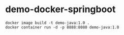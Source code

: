# demo-docker-springboot

```
docker image build -t demo-java:1.0 .
docker container run -d -p 8888:8080 demo-java:1.0
```
